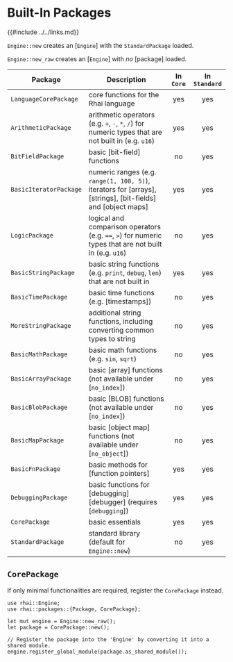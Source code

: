 Built-In Packages
================

{{#include ../../links.md}}

`Engine::new` creates an [`Engine`] with the `StandardPackage` loaded.

`Engine::new_raw` creates an [`Engine`] with _no_ [package] loaded.

| Package                | Description                                                                                                 | In `Core` | In `Standard` |
| ---------------------- | ----------------------------------------------------------------------------------------------------------- | :-------: | :-----------: |
| `LanguageCorePackage`  | core functions for the Rhai language                                                                        |    yes    |      yes      |
| `ArithmeticPackage`    | arithmetic operators (e.g. `+`, `-`, `*`, `/`) for numeric types that are not built in (e.g. `u16`)         |    yes    |      yes      |
| `BitFieldPackage`      | basic [bit-field] functions                                                                                 |    no     |      yes      |
| `BasicIteratorPackage` | numeric ranges (e.g. `range(1, 100, 5)`), iterators for [arrays], [strings], [bit-fields] and [object maps] |    yes    |      yes      |
| `LogicPackage`         | logical and comparison operators (e.g. `==`, `>`) for numeric types that are not built in (e.g. `u16`)      |    no     |      yes      |
| `BasicStringPackage`   | basic string functions (e.g. `print`, `debug`, `len`) that are not built in                                 |    yes    |      yes      |
| `BasicTimePackage`     | basic time functions (e.g. [timestamps])                                                                    |    no     |      yes      |
| `MoreStringPackage`    | additional string functions, including converting common types to string                                    |    no     |      yes      |
| `BasicMathPackage`     | basic math functions (e.g. `sin`, `sqrt`)                                                                   |    no     |      yes      |
| `BasicArrayPackage`    | basic [array] functions (not available under [`no_index`])                                                  |    no     |      yes      |
| `BasicBlobPackage`     | basic [BLOB] functions (not available under [`no_index`])                                                   |    no     |      yes      |
| `BasicMapPackage`      | basic [object map] functions (not available under [`no_object`])                                            |    no     |      yes      |
| `BasicFnPackage`       | basic methods for [function pointers]                                                                       |    yes    |      yes      |
| `DebuggingPackage`     | basic functions for [debugging][debugger] (requires [`debugging`])                                          |    yes    |      yes      |
| `CorePackage`          | basic essentials                                                                                            |    yes    |      yes      |
| `StandardPackage`      | standard library (default for `Engine::new`)                                                                |    no     |      yes      |


`CorePackage`
-------------

If only minimal functionalities are required, register the `CorePackage` instead.

```rust,no_run
use rhai::Engine;
use rhai::packages::{Package, CorePackage};

let mut engine = Engine::new_raw();
let package = CorePackage::new();

// Register the package into the 'Engine' by converting it into a shared module.
engine.register_global_module(package.as_shared_module());
```
